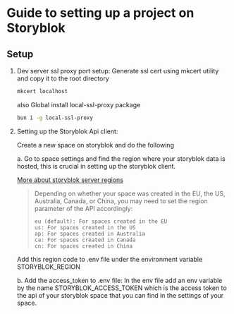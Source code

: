 # Guide to setting up a project on Storyblok

## Setup

1.  Dev server ssl proxy port setup: Generate ssl cert using mkcert utility and copy it to the root directory

    ```bash
    mkcert localhost
    ```

    also Global install local-ssl-proxy package

    ```bash
    bun i -g local-ssl-proxy
    ```

2.  Setting up the Storyblok Api client:

    Create a new space on storyblok and do the following

    a. Go to space settings and find the region where your storyblok data is hosted, this is crucial in setting up the storyblok client.

    [More about storyblok server regions](https://www.storyblok.com/faq/define-specific-region-storyblok-api)

    <blockquote>
    Depending on whether your space was created in the EU, the US, Australia, Canada, or China, you may need to set the region parameter of the API accordingly:
        
        eu (default): For spaces created in the EU
        us: For spaces created in the US
        ap: For spaces created in Australia
        ca: For spaces created in Canada
        cn: For spaces created in China
    </blockquote>

    Add this region code to .env file under the environment variable STORYBLOK_REGION

    b. Add the access_token to .env file:
    In the env file add an env variable by the name STORYBLOK_ACCESS_TOKEN which is the access token to the api of your storyblok space that you can find in the settings of your space.
